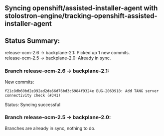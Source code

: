 ## Syncing openshift/assisted-installer-agent with stolostron-engine/tracking-openshift-assisted-installer-agent

## Status Summary:

release-ocm-2.6 -> backplane-2.1: Picked up 1 new commits.  
release-ocm-2.5 -> backplane-2.0: Already in sync.  

### Branch release-ocm-2.6 -> backplane-2.1:

New commits:

```
f21c8db60bd2e992ad2da66d76bd3c6984f9324e BUG-2063918: Add TANG server connectivity check (#341)
```

Status: Syncing successful

### Branch release-ocm-2.5 -> backplane-2.0:

Branches are already in sync, nothing to do.

